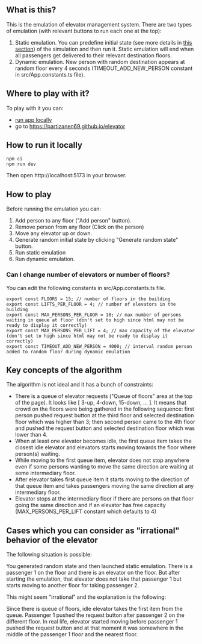 ## What is this?

This is the emulation of elevator management system. There are two types of emulation (with relevant buttons to run each one at the top):

1. Static emulation. You can predefine initial state (see more details in [this section](#how-to-play)) of the simulation and then run it. Static emulation will end when all passengers get delivered to their relevant destination floors.
2. Dynamic emulation. New person with random destination appears at random floor every 4 seconds (TIMEOUT_ADD_NEW_PERSON constant in src/App.constants.ts file).

## Where to play with it?

To play with it you can:

- [run app locally](#how-to-run-it-locally)
- go to https://partizanen69.github.io/elevator

## How to run it locally

```
npm ci
npm run dev
```

Then open http://localhost:5173 in your browser.

## How to play

Before running the emulation you can:

1. Add person to any floor ("Add person" button).
2. Remove person from any floor (Click on the person)
3. Move any elevator up or down.
4. Generate random initial state by clicking "Generate random state" button.
5. Run static emulation
6. Run dynamic emulation.

### Can I change number of elevators or number of floors?

You can edit the following constants in src/App.constants.ts file.

```
export const FLOORS = 15; // number of floors in the building
export const LIFTS_PER_FLOOR = 4; // number of elevators in the building
export const MAX_PERSONS_PER_FLOOR = 10; // max number of persons waiting in queue at floor (don't set to high since html may not be ready to display it correctly)
export const MAX_PERSONS_PER_LIFT = 4; // max capacity of the elevator (don't set to high since html may not be ready to display it correctly)
export const TIMEOUT_ADD_NEW_PERSON = 4000; // interval random person added to random floor during dynamic emulation
```

## Key concepts of the algorithm

The algorithm is not ideal and it has a bunch of constraints:

- There is a queue of elevator requests ("Queue of floors" area at the top of the page). It looks like [ 3-up, 4-down, 15-down, ... ]. It means that crowd on the floors were being gathered in the following sequence: first person pushed request button at the third floor and selected destination floor which was higher than 3; then second person came to the 4th floor and pushed the request button and selected destination floor which was lower than 4.
- When at least one elevator becomes idle, the first queue item takes the closest idle elevator and elevators starts moving towards the floor where person(s) waiting.
- While moving to the first queue item, elevator does not stop anywhere even if some persons wanting to move the same direction are waiting at some intermediary floor.
- After elevator takes first queue item it starts moving to the direction of that queue item and takes passengers moving the same direction at any intermediary floor.
- Elevator stops at the intermediary floor if there are persons on that floor going the same direction and if an elevator has free capacity (MAX_PERSONS_PER_LIFT constant which defaults to 4)

## Cases which you can consider as "irrational" behavior of the elevator

The following situation is possible:

You generated random state and then launched static emulation. There is a passenger 1 on the floor and there is an elevator on the floor. But after starting the emulation, that elevator does not take that passenger 1 but starts moving to another floor for taking passenger 2.

This might seem "irrational" and the explanation is the following:

Since there is queue of floors, idle elevator takes the first item from the queue. Passenger 1 pushed the request button after passenger 2 on the different floor. In real life, elevator started moving before passenger 1 pushed the request button and at that moment it was somewhere in the middle of the passenger 1 floor and the nearest floor.
